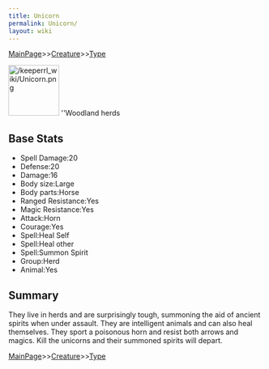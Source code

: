 ```yaml
---
title: Unicorn
permalink: Unicorn/
layout: wiki
---
```


[MainPage](/keeperrl_wiki/ "wikilink")>>[Creature](/keeperrl_wiki/Creature_Guide "wikilink")>>[Type](/keeperrl_wiki/Type "wikilink")

<img src="/keeperrl_wiki/Unicorn.png" title="fig:/keeperrl_wiki/Unicorn.png" alt="/keeperrl_wiki/Unicorn.png" width="100" />
''Woodland herds

Base Stats
----------

-   Spell Damage:20
-   Defense:20
-   Damage:16
-   Body size:Large
-   Body parts:Horse
-   Ranged Resistance:Yes
-   Magic Resistance:Yes
-   Attack:Horn
-   Courage:Yes
-   Spell:Heal Self
-   Spell:Heal other
-   Spell:Summon Spirit
-   Group:Herd
-   Animal:Yes

Summary
-------

They live in herds and are surprisingly tough, summoning the aid of
ancient spirits when under assault. They are intelligent animals and can
also heal themselves. They sport a poisonous horn and resist both arrows
and magics. Kill the unicorns and their summoned spirits will depart.

[MainPage](/keeperrl_wiki/ "wikilink")>>[Creature](/keeperrl_wiki/Creature_Guide "wikilink")>>[Type](/keeperrl_wiki/Type "wikilink")


